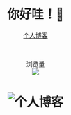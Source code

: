 

<!--
**MrHarsh10/MrHarsh10** is a ✨ _special_ ✨ repository because its `README.md` (this file) appears on your GitHub profile.

Here are some ideas to get you started:

- 🔭 I’m currently working on ...
- 🌱 I’m currently learning ...
- 👯 I’m looking to collaborate on ...
- 🤔 I’m looking for help with ...
- 💬 Ask me about ...
- 📫 How to reach me: ...
- 😄 Pronouns: ...
- ⚡ Fun fact: ...
-->


<h1 align="center">
你好哇！👋<br>
</h1>
<p align="center"> 
<a  href="https://www.helicunzai.cn">个人博客</a></p>
<br>
<p align="center"> 
  浏览量<br>
  <img src="https://profile-counter.glitch.me/MrHarsh10/count.svg" />
</p>

<h1 align="center">
 
 ![[个人博客](https://www.mrharsh.top/archives/)](https://s2.loli.net/2022/08/08/XPao6Bwfkjc2drg.jpg)
 
 </h1>
